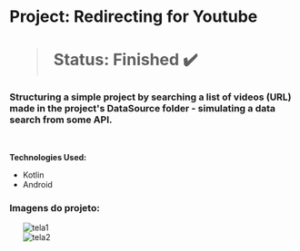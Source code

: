 <h1> Project: Redirecting for Youtube<h1> 
  
  > Status: Finished ✔️
  
  ### Structuring a simple project by searching a list of videos (URL) made in the project's DataSource folder - simulating a data search from some API.
  
  <br>
  
  <strong>Technologies Used: </strong>
   + Kotlin
   + Android 
  
   ### Imagens do projeto:
  
&nbsp;&nbsp;&nbsp;&nbsp;&nbsp;&nbsp;![tela1](https://user-images.githubusercontent.com/79876042/149163459-858d38f0-80db-4310-b7e3-b10408882ef4.png)
  <br>
&nbsp;&nbsp;&nbsp;&nbsp;&nbsp;&nbsp;![tela2](https://user-images.githubusercontent.com/79876042/149163472-78ef169d-59fd-4f52-8090-27ec7f63b097.png)
